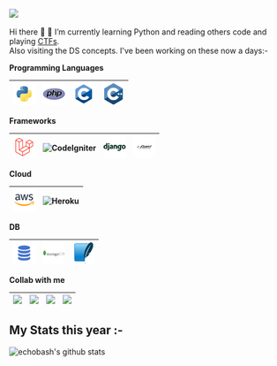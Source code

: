 ![](https://komarev.com/ghpvc/?username=echobash)

Hi  there 👋
🌱 I’m currently learning Python and reading others code and playing [CTFs](https://github.com/echobash/darkCTFWriteups).<br>
   Also visiting the DS concepts.
I've been working on these now a days:-

**Programming Languages**

<img title="Python" alt="Python" width="40px" src="https://raw.githubusercontent.com/github/explore/master/topics/python/python.png" />|<img alt="php" title="php" width="40px" src="https://raw.githubusercontent.com/github/explore/master/topics/php/php.png">|<img title="C" alt="C" width="40px" src="https://raw.githubusercontent.com/github/explore/master/topics/c/c.png">|<img title="Cpp" alt="Cpp" width="40px" src="https://raw.githubusercontent.com/github/explore/master/topics/cpp/cpp.png">
|---|---|---|---|

**Frameworks**

<img title="Django" alt="Django" width="40px" src="https://raw.githubusercontent.com/github/explore/master/topics/laravel/laravel.png">|<img title="CodeIgniter" alt="CodeIgniter" width="40px" src="https://avatars0.githubusercontent.com/u/44521256">|<img title="Django" alt="Django" width="40px" src="https://raw.githubusercontent.com/github/explore/master/topics/django/django.png">|<img title="jQuery" alt="jQuery" width="40px" src="https://raw.githubusercontent.com/github/explore/master/topics/jquery/jquery.png">
|--|--|--|--|

**Cloud**

<img title="AWS" alt="AWS" width="40px" src="https://raw.githubusercontent.com/github/explore/master/topics/aws/aws.png">|<img title="Heroku" alt="Heroku" width="40px" src="https://img.icons8.com/color/48/000000/heroku.png">
|--|--|

**DB**

<img title="SQL" alt="SQL" width="40px" src="https://raw.githubusercontent.com/github/explore/master/topics/sql/sql.png">|<img title="MongoDB" alt="MongoDB" width="40px" src="https://raw.githubusercontent.com/github/explore/master/topics/mongodb/mongodb.png">|<img title="SQLite" alt="SQLite" width="40px" src="https://raw.githubusercontent.com/github/explore/master/topics/sqlite/sqlite.png"> <br>
|--|--|--|

**Collab with me**

<a href="https://www.linkedin.com/in/ali-anwar-262516141/"><img src="https://cdn2.iconfinder.com/data/icons/social-media-2285/512/1_Linkedin_unofficial_colored_svg-128.png" width="40"></a>|<a href="https://twitter.com/alianwar_rocker"><img src="https://cdn2.iconfinder.com/data/icons/social-media-2285/512/1_Twitter3_colored_svg-128.png" width="40"></a>|<a href="https://www.youtube.com/channel/UCuGqtawGXgk5h4rcPAHroCg"><img src="https://cdn2.iconfinder.com/data/icons/social-media-2285/512/1_Youtube_colored_svg-128.png" width="40"></a>|<a href="https://ctftime.org/user/62962"><img src="https://ctftime.org/favicon.png" width="40"></a>
|--|--|--|--|



## My Stats this year :-
![echobash's github stats](https://github-readme-stats.vercel.app/api?username=echobash&show_icons=true&theme=gotham)

